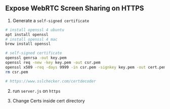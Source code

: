 ## Expose WebRTC Screen Sharing on HTTPS

1. Generate a `self-signed certificate`

```bash
# install openssl 4 ubuntu
apt install openssl
# install openssl 4 mac
brew install openssl

# self-signed certificate
openssl genrsa -out key.pem
openssl req -new -key key.pem -out csr.pem
openssl x509 -req -days 9999 -in csr.pem -signkey key.pem -out cert.pem
rm csr.pem

# https://www.sslchecker.com/certdecoder
```

2. run `server.js` on `https`

3. Change Certs inside cert directory